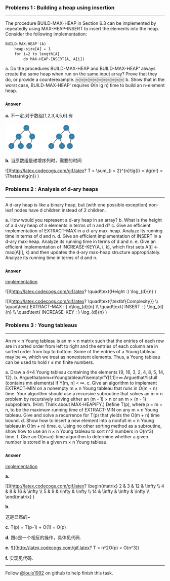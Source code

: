 ### Problems 1 : Building a heap using insertion
***
The procedure BUILD-MAX-HEAP in Section 6.3 can be implemented by repeatedly using MAX-HEAP-INSERT to insert the elements into the heap. Consider the following implementation:

	BUILD-MAX-HEAP'(A)
		heap-size[A] ← 1
		for i←2 to length[A]
			do MAX-HEAP-INSERT(A, A[i])

			
a. Do the procedures BUILD-MAX-HEAP and BUILD-MAX-HEAP' always create the same heap when run on the same input array? Prove that they do, or provide a counterexample.
￼￼￼￼￼￼￼￼￼￼￼
b. Show that in the worst case, BUILD-MAX-HEAP' requires Θ(n lg n) time to build an n-element heap.

### `Answer`
**a.**
不一定.对于数组[1,2,3,4,5,6].有

![](./repo/p/1.png)


**b.**
当原数组是递增序列时，需要的时间

![](http://latex.codecogs.com/gif.latex? T = \\sum_{i = 2}^{n}\\lg{i} = \\lg{n!} = \\Theta\(n\\lg{n}\) )



### Problems 2 : Analysis of d-ary heaps
***
A d-ary heap is like a binary heap, but (with one possible exception) non-leaf nodes have d children instead of 2 children.

a. How would you represent a d-ary heap in an array?
b. What is the height of a d-ary heap of n elements in terms of n and d?
c. Give an efficient implementation of EXTRACT-MAX in a d-ary max-heap. Analyze
its running time in terms of d and n.
d. Give an efficient implementation of INSERT in a d-ary max-heap. Analyze its running
time in terms of d and n.
e. Give an efficient implementation of INCREASE-KEY(A, i, k), which first sets A[i] ←
max(A[i], k) and then updates the d-ary max-heap structure appropriately. Analyze its running time in terms of d and n.
	
### `Answer`
[implementation](./d-ary-heaps.cpp)

![](http://latex.codecogs.com/gif.latex? \\quad\\text{Height :} \\log_{d}{n} )

![](http://latex.codecogs.com/gif.latex? \\quad\\text{\\textbf{Complexity}} \\\\
\\quad\\text{ EXTRACT-MAX : } d\\log_{d}{n} \\\\
\\quad\\text{ INSERT : } \\log_{d}{n} \\\\ 
\\quad\\text{ INCREASE-KEY : } \\log_{d}{n} )


### Problems 3 : Young tableaus
***
An m × n Young tableau is an m × n matrix such that the entries of each row are in sorted order from left to right and the entries of each column are in sorted order from top to bottom. Some of the entries of a Young tableau may be ∞, which we treat as nonexistent elements. Thus, a Young tableau can be used to hold r ≤ mn finite numbers.

a. Draw a 4×4 Young tableau containing the elements {9, 16, 3, 2, 4, 8, 5, 14, 12}.
b. Arguethatanm×nYoungtableauYisemptyifY[1,1]=∞.ArguethatYisfull
(contains mn elements) if Y[m, n] < ∞.
c. Give an algorithm to implement EXTRACT-MIN on a nonempty m × n Young
tableau that runs in O(m + n) time. Your algorithm should use a recursive subroutine that solves an m × n problem by recursively solving either an (m - 1) × n or an m × (n - 1) subproblem. (Hint: Think about MAX-HEAPIFY.) Define T(p), where p = m + n, to be the maximum running time of EXTRACT-MIN on any m × n Young tableau. Give and solve a recurrence for T(p) that yields the O(m + n) time bound.
d. Show how to insert a new element into a nonfull m × n Young tableau in O(m + n) time.
e. Using no other sorting method as a subroutine, show how to use an n × n Young tableau to sort n^2 numbers in O(n^3) time.
f. Give an O(m+n)-time algorithm to determine whether a given number is stored in a given m × n Young tableau.


### `Answer`

[implementation](./young.cpp)

**a.**

![](http://latex.codecogs.com/gif.latex?
\\begin{matrix} 2 & 3 & 12 & \\infty \\\\ 4 & 8 & 16 & \\infty \\\\ 5 & 9 & \\infty & \\infty \\\\ 14 & \\infty & \\infty & \\infty \\\\ \\end{matrix} )


**b.**

这是显然的~


**c.**
T(p) = T(p-1) + O(1) = O(p)

**d.**
跟c是一个相反的操作，具体见代码.

**e.**
![](http://latex.codecogs.com/gif.latex? 
T = n^2O\(p\)  = O\(n^3\))

**f.**
实现见代码.

 
***
Follow [@louis1992](https://github.com/gzc) on github to help finish this task.


